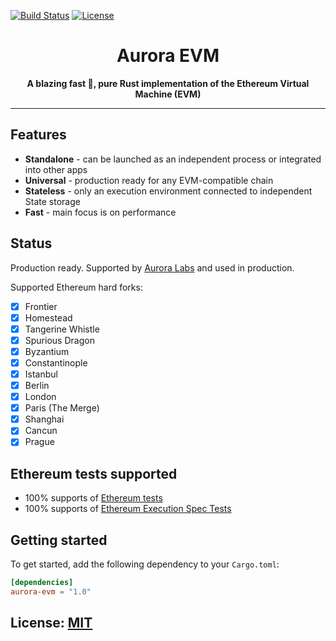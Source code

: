 [![Build Status](https://github.com/rust-blockchain/evm/workflows/Rust/badge.svg)](https://github.com/rust-blockchain/evm/actions?query=workflow%3ARust)
[![License](https://img.shields.io/badge/License-MIT-blue.svg)](sLICENSE)

<div align="center">
  <h1>Aurora EVM</h1>
  <p><strong>A blazing fast 🚀, pure Rust implementation of the Ethereum Virtual Machine (EVM)</strong></p>
</div>

-----

## Features

* **Standalone** - can be launched as an independent process or integrated into other apps
* **Universal** - production ready for any EVM-compatible chain
* **Stateless** - only an execution environment connected to independent State storage
* **Fast** - main focus is on performance

## Status

Production ready. Supported by [Aurora Labs](https://github.com/aurora-is-near/)
and used in production.

Supported Ethereum hard forks:

- [x] Frontier
- [x] Homestead
- [x] Tangerine Whistle
- [x] Spurious Dragon
- [x] Byzantium
- [x] Constantinople
- [x] Istanbul
- [x] Berlin
- [x] London
- [x] Paris (The Merge)
- [x] Shanghai
- [x] Cancun
- [x] Prague

## Ethereum tests supported

- 100% supports of [Ethereum tests](https://github.com/ethereum/tests)
- 100% supports of [Ethereum Execution Spec Tests](https://github.com/ethereum/execution-spec-tests)

## Getting started

To get started, add the following dependency to your `Cargo.toml`:

```toml 
[dependencies]
aurora-evm = "1.0"
```

## License: [MIT](LICENSE)
